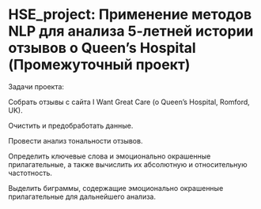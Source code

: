 # HSE_project: Применение методов NLP для анализа 5-летней истории отзывов о Queen’s Hospital (Промежуточный проект)

Задачи проекта: 

Собрать отзывы с сайта I Want Great Care (о Queen’s Hospital, Romford, UK).

Очистить и предобработать данные.

Провести анализ тональности отзывов.

Определить ключевые слова и эмоционально окрашенные прилагательные, а также вычислить их абсолютную и относительную частотность.

Выделить биграммы, содержащие эмоционально окрашенные прилагательные для дальнейшего анализа.
